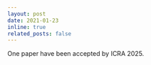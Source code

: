 ```yaml
---
layout: post
date: 2021-01-23
inline: true
related_posts: false
---
```


One paper have been accepted by ICRA 2025.

